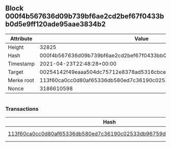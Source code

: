 ## Block 000f4b567636d09b739bf6ae2cd2bef67f0433bb0d5e9ff120ade95aae3834b2

Attribute | Value
--- | ---
Height | 32825
Hash | 000f4b567636d09b739bf6ae2cd2bef67f0433bb0d5e9ff120ade95aae3834b2
Timestamp | 2021-04-23T22:48:28+00:00
Target | 00254142f49eaaa504dc75712e8378ad5316cbcead634704b3734b6271167cc4
Merke root | 113f60ca0cc0d80af65336db580ed7c36190c02533db96759d823712d36e70bd
Nonce | 3186610598

```

```

### Transactions

Hash | Amount
--- | ---
[113f60ca0cc0d80af65336db580ed7c36190c02533db96759d823712d36e70bd](113f60ca0cc0d80af65336db580ed7c36190c02533db96759d823712d36e70bd.md) | 10.00000000 SKEPTI 
